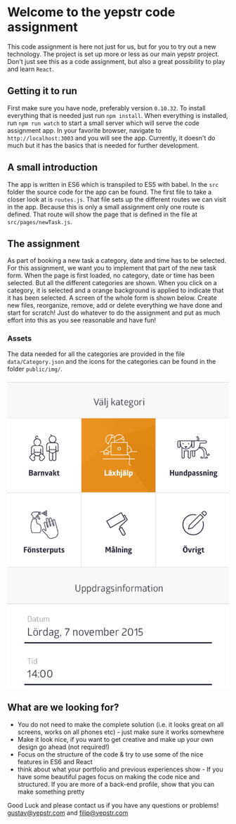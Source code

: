 # Welcome to the yepstr code assignment

This code assignment is here not just for us, but for you to try out a new technology.
The project is set up more or less as our main yepstr project. Don't just see
this as a code assignment, but also a great possibility to play and learn `React`.

## Getting it to run
First make sure you have node, preferably version `0.10.32`.
To install everything that is needed just run `npm install`.
When everything is installed, run `npm run watch` to start a
small server which will serve the code assignment app. In your favorite browser,
navigate to `http://localhost:3003` and you will see the app.
Currently, it doesn't do much but it has the basics that is needed for further development.

## A small introduction
The app is written in ES6 which is transpiled to ES5 with babel. In the `src`
folder the source code for the app can be found. The first file to take a closer
look at is `routes.js`. That file sets up the different routes we can visit
in the app. Because this is only a small assignment only one route is defined.
That route will show the page that is defined in the file at `src/pages/newTask.js`.

## The assignment
As part of booking a new task a category, date and time has to be selected.
For this assignment, we want you to implement that part of the new task form.
When the page is first loaded, no category, date or time has been selected.
But all the different categories are shown. When you click on a category, it is
selected and a orange background is applied to indicate that it has been selected.
A screen of the whole form is shown below. Create new files, reorganize, remove,
add or delete everything we have done and start for scratch! Just do whatever
to do the assignment and  put as much effort into this as you see reasonable and have fun!

### Assets
The data needed for all the categories are provided in the file `data/Category.json` and
the icons for the categories can be found in the folder `public/img/`.

![screen](screen.png)

## What are we looking for?
* You do not need to make the complete solution (i.e. it looks great on all screens, works on all phones etc) - just make sure it works somewhere
* Make it look nice, if you want to get creative and make up your own design go ahead (not required!)
* Focus on the structure of the code & try to use some of the nice features in ES6 and React
* think about what your portfolio and previous experiences show - If you have some beautiful pages focus on making the code nice and structured. If you are more of a back-end profile, show that you can make something pretty

Good Luck and please contact us if you have any questions or problems!
gustav@yepstr.com and filip@yepstr.com
